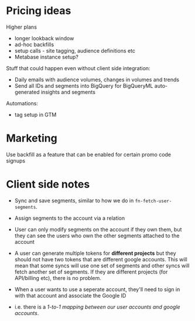 # Pricing ideas
Higher plans
- longer lookback window
- ad-hoc backfills
- setup calls - site tagging, audience definitions etc
- Metabase instance setup?

Stuff that could happen even without client side integration:
- Daily emails with audience volumes, changes in volumes and trends
- Send all IDs and segments into BigQuery for BigQueryML auto-generated insights and segments

Automations:
- tag setup in GTM

# Marketing
Use backfill as a feature that can be enabled for certain promo code signups

# Client side notes
- Sync and save segments, similar to how we do in `fn-fetch-user-segments`.
- Assign segments to the account via a relation
- User can only modify segments on the account if they own them, but they can see the users who own the other segments attached to the account

- A user can generate multiple tokens for **different projects** but they should not have two tokens that are different google accounts. This will mean that some syncs will use one set of segments and other syncs will fetch another set of segments. If they are different projects (for API/billing etc), there is no problem.
- When a user wants to use a seperate account, they'll need to sign in with that account and associate the Google ID
- i.e. there is a *1-to-1 mapping between our user accounts and google accounts*.